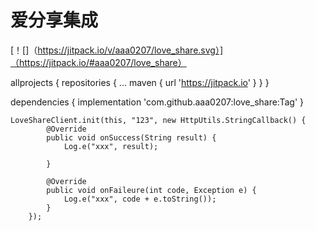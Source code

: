 # 爱分享集成
[！[]（https://jitpack.io/v/aaa0207/love_share.svg）]（https://jitpack.io/#aaa0207/love_share）

allprojects {
		repositories {
			...
			maven { url 'https://jitpack.io' }
		}
	}
  
  
  dependencies {
	        implementation 'com.github.aaa0207:love_share:Tag'
	}
  
  
  
  
    LoveShareClient.init(this, "123", new HttpUtils.StringCallback() {
            @Override
            public void onSuccess(String result) {
                Log.e("xxx", result);

            }

            @Override
            public void onFaileure(int code, Exception e) {
                Log.e("xxx", code + e.toString());
            }
        });
